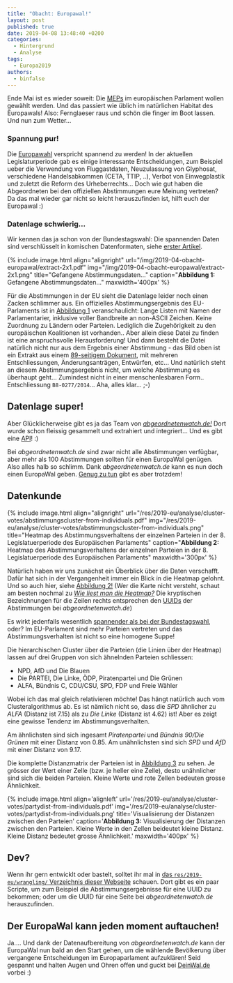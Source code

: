 ```yaml
---
title: "Obacht: Europawal!"
layout: post
published: true
date: 2019-04-08 13:48:40 +0200
categories:
  - Hintergrund
  - Analyse
tags:
  - Europa2019
authors:
  - binfalse
---
```



Ende Mai ist es wieder soweit: Die [MEPs](https://en.wikipedia.org/wiki/Member_of_the_European_Parliament) im europ&auml;ischen Parlament wollen gew&auml;hlt werden.
Und das passiert wie &uuml;blich im nat&uuml;rlichen Habitat des Europawals!
Also: Fernglaeser raus und sch&ouml;n die finger im Boot lassen.
Und nun zum Wetter...

### Spannung pur!

Die [Europawahl]() verspricht spannend zu werden!
In der aktuellen Legislaturperiode gab es einige interessante Entscheidungen, zum Beispiel ueber die Verwendung von Fluggastdaten, Neuzulassung von Glyphosat, verschiedene Handelsabkommen (CETA, TTIP, ..), Verbot von Einwegplastik und zuletzt die Reform des Urheberrechts...
Doch wie gut haben die Abgeordneten bei den offiziellen Abstimmungen eure Meinung vertreten?
Da das mal wieder gar nicht so leicht herauszufinden ist, hilft euch der Europawal :)





### Datenlage schwierig...

Wir kennen das ja schon von der Bundestagswahl: Die spannenden Daten sind verschlüsselt in komischen Datenformaten, siehe [erster Artikel](/2017/06/und-los/).

{% include image.html align="alignright" url="/img/2019-04-obacht-europawal/extract-2x1.pdf" img="/img/2019-04-obacht-europawal/extract-2x1.png" title="Gefangene Abstimmungsdaten..." caption="**Abbildung 1:** Gefangene Abstimmungsdaten..."   maxwidth='400px' %}

Für die Abstimmungen in der EU sieht die Datenlage leider noch einen Zacken schlimmer aus.
Ein offizielles Abstimmungsergebnis des EU-Parlaments ist in [Abbildung 1](/img/2019-04-obacht-europawal/extract-2x1.pdf) veranschaulicht:
Lange Listen mit Namen der Parlamentarier, inklusive voller Bandbreite an non-ASCII Zeichen.
Keine Zuordnung zu Ländern oder Parteien.
Lediglich die Zugehörigkeit zu den europäischen Koalitionen ist vorhanden..
Aber allein diese Datei zu finden ist eine anspruchsvolle Herausforderung!
Und dann besteht die Datei natürlich nicht nur aus dem Ergebnis einer Abstimmung - das Bild oben ist ein Extrakt aus einem [89-seitigem Dokument](http://www.europarl.europa.eu/sides/getDoc.do?pubRef=-//EP//NONSGML+PV+20141217+RES-RCV+DOC+PDF+V0//DE&language=DE), mit mehreren Entschliessungen, &Auml;nderungsantr&auml;gen, Entw&uuml;rfen, etc...
Und natürlich steht an diesem Abstimmungsergebnis nicht, um welche Abstimmung es überhaupt geht...
Zumindest nicht in einer menschenlesbaren Form.. Entschliessung `B8-0277/2014`... Aha, alles klar... ;-)




## Datenlage super!

Aber Gl&uuml;cklicherweise gibt es ja das Team von [*abgeordnetenwatch.de!*](https://www.abgeordnetenwatch.de/)
Dort wurde schon fleissig gesammelt und extrahiert und integriert...
Und es gibt eine [API](https://www.abgeordnetenwatch.de/api)! :)

Bei *abgeordnetenwatch.de* sind zwar nicht alle Abstimmungen verfügbar, aber mehr als 100 Abstimmungen sollten für einen EuropaWal genügen.
Also alles halb so schlimm.
Dank *abgeordnetenwatch.de* kann es nun doch einen EuropaWal geben.
[Genug zu tun](https://github.com/wahlbilanz/DeinWal.de/issues) gibt es aber trotzdem!




## Datenkunde

{% include image.html align="alignright" url="/res/2019-eu/analyse/cluster-votes/abstimmungscluster-from-individuals.pdf" img="/res/2019-eu/analyse/cluster-votes/abstimmungscluster-from-individuals.png" title="Heatmap des Abstimmungsverhaltens der einzelnen Parteien in der 8. Legislatuerperiode des Europäischen Parlaments" caption="**Abbildung 2:** Heatmap des Abstimmungsverhaltens der einzelnen Parteien in der 8. Legislatuerperiode des Europäischen Parlaments"  maxwidth='300px' %}

Natürlich haben wir uns zunächst ein Überblick über die Daten verschafft.
Dafür hat sich in der Vergangenheit immer ein Blick in die Heatmap gelohnt.
Und so auch hier, siehe [Abbildung 2!](/res/2019-eu/analyse/cluster-votes/abstimmungscluster-from-individuals.pdf")
(Wer die Karte nicht versteht, schaut am besten nochmal zu [*Wie liest man die Heatmap?*](/2017/06/ueber-fraktionsdisziplin-und-den-koalitionsvertrag/#wie-liest-man-die-heatmap) Die kryptischen Bezeichnungen für die Zeilen rechts entsprechen den [UUIDs](https://de.wikipedia.org/wiki/Universally_Unique_Identifier) der Abstimmungen bei *abgeordnetenwatch.de*)

Es wirkt jedenfalls wesentlich [spannender als bei der Bundestagswahl](/2017/06/ueber-fraktionsdisziplin-und-den-koalitionsvertrag/), oder?
Im EU-Parlament sind mehr Parteien vertreten und das Abstimmungsverhalten ist nicht so eine homogene Suppe!

Die hierarchischen Cluster über die Parteien (die Linien über der Heatmap) lassen auf drei Gruppen von sich ähnelnden Parteien schliessen:

* NPD, AfD und Die Blauen
* Die PARTEI, Die Linke, ÖDP, Piratenpartei und Die Grünen
* ALFA, Bündnis C, CDU/CSU, SPD, FDP und Freie Wähler

Wobei ich das mal gleich relativieren möchte!
Das hängt natürlich auch vom Clusteralgorithmus ab.
Es ist nämlich nicht so, dass die *SPD* ähnlicher zu *ALFA* (Distanz ist 7.15) als zu *Die Linke* (Distanz ist 4.62) ist!
Aber es zeigt eine gewisse Tendenz im Abstimmungsverhalten.


Am ähnlichsten sind sich ingesamt *Piratenpartei* und *Bündnis 90/Die Grünen* mit einer Distanz von 0.85.
Am unähnlichsten sind sich *SPD* und *AfD* mit einer Distanz von 9.17.


Die komplette Distanzmatrix der Parteien ist in [Abbildung 3](/res/2019-eu/analyse/cluster-votes/partydist-from-individuals.pdf) zu sehen.
Je grösser der Wert einer Zelle (bzw. je heller eine Zelle), desto unähnlicher sind sich die beiden Parteien.
Kleine Werte und rote Zellen bedeuten grosse Ähnlichkeit.

{% include image.html align='alignleft' url='/res/2019-eu/analyse/cluster-votes/partydist-from-individuals.pdf' img='/res/2019-eu/analyse/cluster-votes/partydist-from-individuals.png' title='Visualisierung der Distanzen zwischen den Parteien' caption='**Abbildung 3:** Visualisierung der Distanzen zwischen den Parteien. Kleine Werte in den Zellen beideutet kleine Distanz. Kleine Distanz bedeutet grosse Ähnlichkeit.' maxwidth='400px' %}




## Dev?

Wenn ihr gern entwicklt oder bastelt, solltet ihr mal in [das `res/2019-eu/wrangling/` Verzeichnis dieser Webseite](https://github.com/wahlbilanz/wahlbilanz.de/tree/master/res/2019-eu/wrangling/) schauen.
Dort gibt es ein paar Scripte, um zum Beispiel die Abstimmungsergebnisse für eine UUID zu bekommen; oder um die UUID für eine Seite bei *abgeordnetenwatch.de* herauszufinden.


## Der EuropaWal kann jeden moment auftauchen!

Ja.... Und dank der Datenaufbereitung von *abgeordnetenwatch.de* kann der EuropaWal nun bald an den Start gehen, um die wählende Bevölkerung über vergangene Entscheidungen im Europaparlament aufzuklären!
Seid gespannt und halten Augen und Ohren offen und guckt bei [DeinWal.de](https://deinwal.de/) vorbei :)
